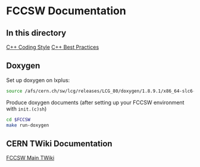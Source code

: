 FCCSW Documentation
==

In this directory
--
[C++ Coding Style](./CppCodingStyleGuidelines.md)
[C++ Best Practices](./GeneralCppGuidelines.md)

Doxygen
--
Set up doxygen on lxplus:
```bash
source /afs/cern.ch/sw/lcg/releases/LCG_80/doxygen/1.8.9.1/x86_64-slc6-gcc49-opt/doxygen-env.sh
```

Produce doxygen documents (after setting up your FCCSW environment with `init.(c)sh`)
```bash
cd $FCCSW
make run-doxygen
```

CERN TWiki Documentation
--
[FCCSW Main TWiki](https://twiki.cern.ch/twiki/bin/view/FCC/FccSoftware)
